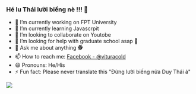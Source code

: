 ### Hé lu Thái lười biếng nè !!! 👋


- 🔭 I’m currently working on FPT University
- 🌱 I’m currently learning Javascrpit
- 👯 I’m looking to collaborate on Youtobe
- 🤔 I’m looking for help with graduate school asap 🥊
- 💬 Ask me about anything 🕵️
- 📫 How to reach me: [Facebook - @vituracold](https://www.facebook.com/vituracold/)
- 😄 Pronouns: He/His
- ⚡ Fun fact: Please never translate this "Đừng lười biếng nữa Duy Thái à"


<img src="https://github-readme-stats.vercel.app/api?username=duythai2108&&show_icons=true&title_color=ffffff&icon_color=bb2acf&text_color=daf7dc&bg_color=191919">
